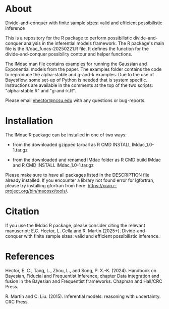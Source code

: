 # About
Divide-and-conquer with finite sample sizes: valid and efficient possibilistic inference

This is a repository for the R package to perform possibilistic divide-and-conquer analysis in the inferential models framework. The R package's main file is the R/dac_funcs-20250221.R file. It defines the function for the divide-and-conquer possibility contour and helper functions.

The IMdac man file contains examples for running the Gaussian and Exponential models from the paper. The examples folder contains the code to reproduce the alpha-stable and g-and-k examples. Due to the use of Bayesflow, some set-up of Python is needed that is system specific. Instructions are available in the comments at the top of the two scripts: "alpha-stable.R" and "g-and-k.R".

Please email ehector@ncsu.edu with any questions or bug-reports.

# Installation

The IMdac R package can be installed in one of two ways:

- from the downloaded gzipped tarball as R CMD INSTALL IMdac_1.0-1.tar.gz

- from the downloaded and renamed IMdac folder as R CMD build IMdac and R CMD INSTALL IMdac_1.0-1.tar.gz

Please make sure to have all packages listed in the DESCRIPTION file already installed. If you encounter a library not found error for lgfortran, please try installing gfortran from here: https://cran.r-project.org/bin/macosx/tools/.

# Citation

If you use the IMdac R package, please consider citing the relevant manuscript: E.C. Hector, L. Cella and R. Martin (2025+). Divide-and-conquer with finite sample sizes: valid and efficient possibilistic inference.

# References

Hector, E. C., Tang, L., Zhou, L., and Song, P. X.-K. (2024). Handbook on Bayesian, Fiducial and Frequentist Inference, chapter Data integration and fusion in the Bayesian and Frequentist frameworks. Chapman and Hall/CRC Press.

R. Martin and C. Liu. (2015). Inferential models: reasoning with uncertainty. CRC Press.
